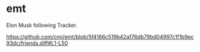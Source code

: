# emt
Elon Musk following Tracker.

https://github.com/cmj/emt/blob/5f4166c519b42a176db79bd04997c1f1b9ec93dc/friends.diff#L1-L50
